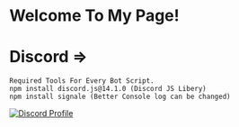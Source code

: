 # Welcome To My Page!



# Discord =>
```
Required Tools For Every Bot Script.
npm install discord.js@14.1.0 (Discord JS Libery)
npm install signale (Better Console log can be changed)
```
[![Discord Profile](https://discord.c99.nl/widget/theme-1/711712752246325343.png)](https://discord.com/users/483357154502377473)
